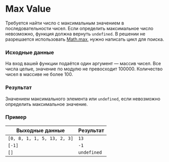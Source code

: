 # Max Value
Требуется найти число с максимальным значением в последовательности чисел. Если определить
максимальное число невозможно, функция должна вернуть `undefined`. В решении не разрешается
использовать [Math.max](https://developer.mozilla.org/ru/docs/Web/JavaScript/Reference/Global_Objects/Math/max),
нужно написать цикл для поиска.

### Исходные данные
На вход вашей функции подаётся один аргумент — массив чисел. Все числа целые, значение по модулю не
превосходит 100000. Количество чисел в массиве не более 100.

### Результат
Значением максимального элемента или `undefined`, если невозможно определить максимальное значение.

### Пример
| Выходные данные             | Результат   |
|-----------------------------|-------------|
| `[0, 8, 1, 1, 5, 13, 2, 3]` | `13`        |
| `[-1]`                      | `-1`        |
| `[]`                        | `undefined` |

